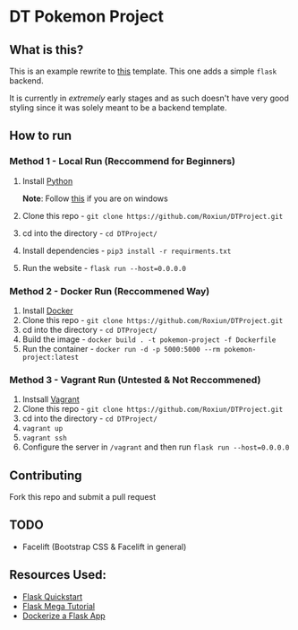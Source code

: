 # DT Pokemon Project

## What is this?
This is an example rewrite to [this](https://github.com/MrMusovic/PokemonProject) template. This one adds a simple `flask` backend.

It is currently in *extremely* early stages and as such doesn't have very good styling since it was solely meant to be a backend template.

## How to run
### Method 1 - Local Run (Reccommend for Beginners)
1. Install [Python](https://www.python.org/downloads/)
   
   **Note**: Follow [this](https://realpython.com/installing-python/#windows) if you are on windows
2. Clone this repo - `git clone https://github.com/Roxiun/DTProject.git`
3. cd into the directory - `cd DTProject/`
4. Install dependencies - `pip3 install -r requirments.txt`
5. Run the website - `flask run --host=0.0.0.0`

### Method 2 - Docker Run (Reccommened Way)
1. Install [Docker](https://www.docker.com/)
2. Clone this repo - `git clone https://github.com/Roxiun/DTProject.git`
3. cd into the directory - `cd DTProject/`
4. Build the image - `docker build . -t pokemon-project -f Dockerfile`
5. Run the container - `docker run -d -p 5000:5000 --rm pokemon-project:latest`

### Method 3 - Vagrant Run (Untested & Not Reccommened)
1. Instsall [Vagrant](https://www.vagrantup.com/)
2. Clone this repo - `git clone https://github.com/Roxiun/DTProject.git`
3. cd into the directory - `cd DTProject/`
4. `vagrant up`
5. `vagrant ssh`
6. Configure the server in `/vagrant` and then run `flask run --host=0.0.0.0`

## Contributing
Fork this repo and submit a pull request

## TODO
* Facelift (Bootstrap CSS & Facelift in general)

## Resources Used:
* [Flask Quickstart](https://flask.palletsprojects.com/en/0.12.x/quickstart/)
* [Flask Mega Tutorial](https://blog.miguelgrinberg.com/post/the-flask-mega-tutorial-part-vi-profile-page-and-avatars)
* [Dockerize a Flask App](https://dev.to/riverfount/dockerize-a-flask-app-17ag)
